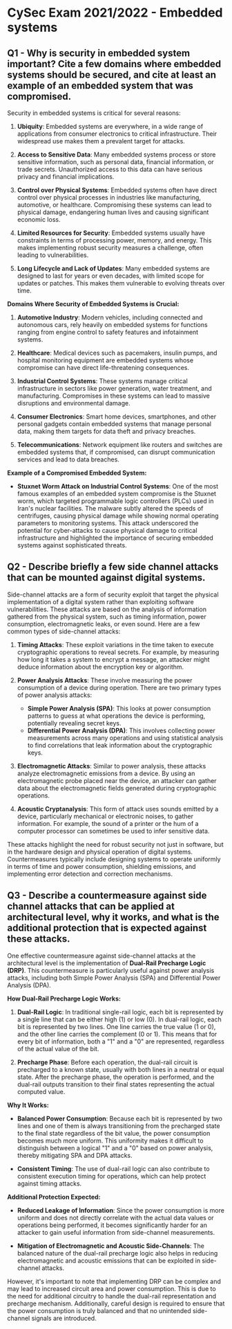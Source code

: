 # CySec Exam 2021/2022 - Embedded systems

## Q1 - Why is security in embedded system important? Cite a few domains where embedded systems should be secured, and cite at least an example of an embedded system that was compromised.

Security in embedded systems is critical for several reasons:

1. **Ubiquity**: Embedded systems are everywhere, in a wide range of applications from consumer electronics to critical infrastructure. Their widespread use makes them a prevalent target for attacks.

2. **Access to Sensitive Data**: Many embedded systems process or store sensitive information, such as personal data, financial information, or trade secrets. Unauthorized access to this data can have serious privacy and financial implications.

3. **Control over Physical Systems**: Embedded systems often have direct control over physical processes in industries like manufacturing, automotive, or healthcare. Compromising these systems can lead to physical damage, endangering human lives and causing significant economic loss.

4. **Limited Resources for Security**: Embedded systems usually have constraints in terms of processing power, memory, and energy. This makes implementing robust security measures a challenge, often leading to vulnerabilities.

5. **Long Lifecycle and Lack of Updates**: Many embedded systems are designed to last for years or even decades, with limited scope for updates or patches. This makes them vulnerable to evolving threats over time.

**Domains Where Security of Embedded Systems is Crucial:**

1. **Automotive Industry**: Modern vehicles, including connected and autonomous cars, rely heavily on embedded systems for functions ranging from engine control to safety features and infotainment systems.

2. **Healthcare**: Medical devices such as pacemakers, insulin pumps, and hospital monitoring equipment are embedded systems whose compromise can have direct life-threatening consequences.

3. **Industrial Control Systems**: These systems manage critical infrastructure in sectors like power generation, water treatment, and manufacturing. Compromises in these systems can lead to massive disruptions and environmental damage.

4. **Consumer Electronics**: Smart home devices, smartphones, and other personal gadgets contain embedded systems that manage personal data, making them targets for data theft and privacy breaches.

5. **Telecommunications**: Network equipment like routers and switches are embedded systems that, if compromised, can disrupt communication services and lead to data breaches.

**Example of a Compromised Embedded System:**

- **Stuxnet Worm Attack on Industrial Control Systems**: One of the most famous examples of an embedded system compromise is the Stuxnet worm, which targeted programmable logic controllers (PLCs) used in Iran's nuclear facilities. The malware subtly altered the speeds of centrifuges, causing physical damage while showing normal operating parameters to monitoring systems. This attack underscored the potential for cyber-attacks to cause physical damage to critical infrastructure and highlighted the importance of securing embedded systems against sophisticated threats.

## Q2 - Describe briefly a few side channel attacks that can be mounted against digital systems.

Side-channel attacks are a form of security exploit that target the physical implementation of a digital system rather than exploiting software vulnerabilities. These attacks are based on the analysis of information gathered from the physical system, such as timing information, power consumption, electromagnetic leaks, or even sound. Here are a few common types of side-channel attacks:

1. **Timing Attacks**: These exploit variations in the time taken to execute cryptographic operations to reveal secrets. For example, by measuring how long it takes a system to encrypt a message, an attacker might deduce information about the encryption key or algorithm.

2. **Power Analysis Attacks**: These involve measuring the power consumption of a device during operation. There are two primary types of power analysis attacks:
   - **Simple Power Analysis (SPA)**: This looks at power consumption patterns to guess at what operations the device is performing, potentially revealing secret keys.
   - **Differential Power Analysis (DPA)**: This involves collecting power measurements across many operations and using statistical analysis to find correlations that leak information about the cryptographic keys.

3. **Electromagnetic Attacks**: Similar to power analysis, these attacks analyze electromagnetic emissions from a device. By using an electromagnetic probe placed near the device, an attacker can gather data about the electromagnetic fields generated during cryptographic operations.

4. **Acoustic Cryptanalysis**: This form of attack uses sounds emitted by a device, particularly mechanical or electronic noises, to gather information. For example, the sound of a printer or the hum of a computer processor can sometimes be used to infer sensitive data.

These attacks highlight the need for robust security not just in software, but in the hardware design and physical operation of digital systems. Countermeasures typically include designing systems to operate uniformly in terms of time and power consumption, shielding emissions, and implementing error detection and correction mechanisms.

## Q3 - Describe a countermeasure against side channel attacks that can be applied at architectural level, why it works, and what is the additional protection that is expected against these attacks.

One effective countermeasure against side-channel attacks at the architectural level is the implementation of **Dual-Rail Precharge Logic (DRP)**. This countermeasure is particularly useful against power analysis attacks, including both Simple Power Analysis (SPA) and Differential Power Analysis (DPA).

**How Dual-Rail Precharge Logic Works:**

1. **Dual-Rail Logic**: In traditional single-rail logic, each bit is represented by a single line that can be either high (1) or low (0). In dual-rail logic, each bit is represented by two lines. One line carries the true value (1 or 0), and the other line carries the complement (0 or 1). This means that for every bit of information, both a "1" and a "0" are represented, regardless of the actual value of the bit.

2. **Precharge Phase**: Before each operation, the dual-rail circuit is precharged to a known state, usually with both lines in a neutral or equal state. After the precharge phase, the operation is performed, and the dual-rail outputs transition to their final states representing the actual computed value.

**Why It Works:**

- **Balanced Power Consumption**: Because each bit is represented by two lines and one of them is always transitioning from the precharged state to the final state regardless of the bit value, the power consumption becomes much more uniform. This uniformity makes it difficult to distinguish between a logical "1" and a "0" based on power analysis, thereby mitigating SPA and DPA attacks.

- **Consistent Timing**: The use of dual-rail logic can also contribute to consistent execution timing for operations, which can help protect against timing attacks.

**Additional Protection Expected:**

- **Reduced Leakage of Information**: Since the power consumption is more uniform and does not directly correlate with the actual data values or operations being performed, it becomes significantly harder for an attacker to gain useful information from side-channel measurements.

- **Mitigation of Electromagnetic and Acoustic Side-Channels**: The balanced nature of the dual-rail precharge logic also helps in reducing electromagnetic and acoustic emissions that can be exploited in side-channel attacks.

However, it's important to note that implementing DRP can be complex and may lead to increased circuit area and power consumption. This is due to the need for additional circuitry to handle the dual-rail representation and precharge mechanism. Additionally, careful design is required to ensure that the power consumption is truly balanced and that no unintended side-channel signals are introduced.


